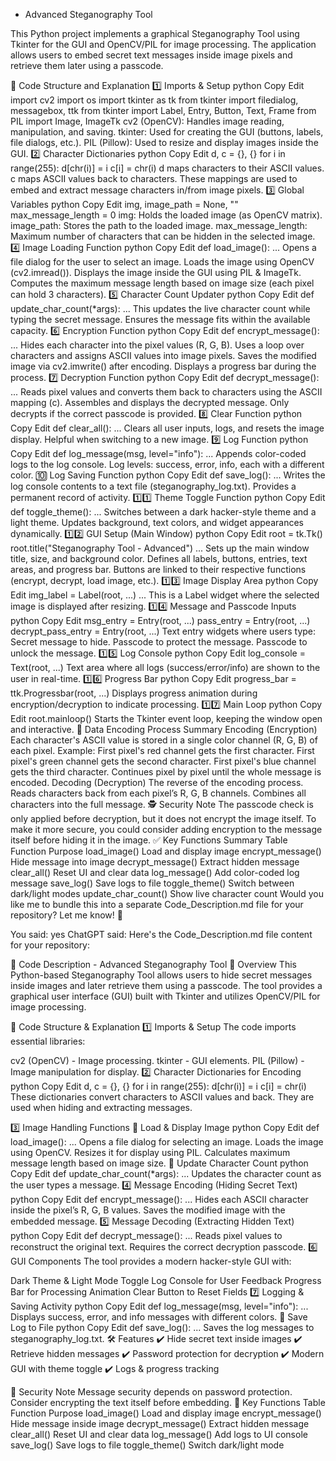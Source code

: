 - Advanced Steganography Tool

  
This Python project implements a graphical Steganography Tool using Tkinter for the GUI and OpenCV/PIL for image processing. The application allows users to embed secret text messages inside image pixels and retrieve them later using a passcode.

📑 Code Structure and Explanation
1️⃣ Imports & Setup
python
Copy
Edit
import cv2
import os
import tkinter as tk
from tkinter import filedialog, messagebox, ttk
from tkinter import Label, Entry, Button, Text, Frame
from PIL import Image, ImageTk
cv2 (OpenCV): Handles image reading, manipulation, and saving.
tkinter: Used for creating the GUI (buttons, labels, file dialogs, etc.).
PIL (Pillow): Used to resize and display images inside the GUI.
2️⃣ Character Dictionaries
python
Copy
Edit
d, c = {}, {}
for i in range(255):
    d[chr(i)] = i
    c[i] = chr(i)
d maps characters to their ASCII values.
c maps ASCII values back to characters.
These mappings are used to embed and extract message characters in/from image pixels.
3️⃣ Global Variables
python
Copy
Edit
img, image_path = None, ""
max_message_length = 0
img: Holds the loaded image (as OpenCV matrix).
image_path: Stores the path to the loaded image.
max_message_length: Maximum number of characters that can be hidden in the selected image.
4️⃣ Image Loading Function
python
Copy
Edit
def load_image():
    ...
Opens a file dialog for the user to select an image.
Loads the image using OpenCV (cv2.imread()).
Displays the image inside the GUI using PIL & ImageTk.
Computes the maximum message length based on image size (each pixel can hold 3 characters).
5️⃣ Character Count Updater
python
Copy
Edit
def update_char_count(*args):
    ...
This updates the live character count while typing the secret message.
Ensures the message fits within the available capacity.
6️⃣ Encryption Function
python
Copy
Edit
def encrypt_message():
    ...
Hides each character into the pixel values (R, G, B).
Uses a loop over characters and assigns ASCII values into image pixels.
Saves the modified image via cv2.imwrite() after encoding.
Displays a progress bar during the process.
7️⃣ Decryption Function
python
Copy
Edit
def decrypt_message():
    ...
Reads pixel values and converts them back to characters using the ASCII mapping (c).
Assembles and displays the decrypted message.
Only decrypts if the correct passcode is provided.
8️⃣ Clear Function
python
Copy
Edit
def clear_all():
    ...
Clears all user inputs, logs, and resets the image display.
Helpful when switching to a new image.
9️⃣ Log Function
python
Copy
Edit
def log_message(msg, level="info"):
    ...
Appends color-coded logs to the log console.
Log levels: success, error, info, each with a different color.
🔟 Log Saving Function
python
Copy
Edit
def save_log():
    ...
Writes the log console contents to a text file (steganography_log.txt).
Provides a permanent record of activity.
1️⃣1️⃣ Theme Toggle Function
python
Copy
Edit
def toggle_theme():
    ...
Switches between a dark hacker-style theme and a light theme.
Updates background, text colors, and widget appearances dynamically.
1️⃣2️⃣ GUI Setup (Main Window)
python
Copy
Edit
root = tk.Tk()
root.title("Steganography Tool - Advanced")
...
Sets up the main window title, size, and background color.
Defines all labels, buttons, entries, text areas, and progress bar.
Buttons are linked to their respective functions (encrypt, decrypt, load image, etc.).
1️⃣3️⃣ Image Display Area
python
Copy
Edit
img_label = Label(root, ...)
...
This is a Label widget where the selected image is displayed after resizing.
1️⃣4️⃣ Message and Passcode Inputs
python
Copy
Edit
msg_entry = Entry(root, ...)
pass_entry = Entry(root, ...)
decrypt_pass_entry = Entry(root, ...)
Text entry widgets where users type:
Secret message to hide.
Passcode to protect the message.
Passcode to unlock the message.
1️⃣5️⃣ Log Console
python
Copy
Edit
log_console = Text(root, ...)
Text area where all logs (success/error/info) are shown to the user in real-time.
1️⃣6️⃣ Progress Bar
python
Copy
Edit
progress_bar = ttk.Progressbar(root, ...)
Displays progress animation during encryption/decryption to indicate processing.
1️⃣7️⃣ Main Loop
python
Copy
Edit
root.mainloop()
Starts the Tkinter event loop, keeping the window open and interactive.
🧩 Data Encoding Process Summary
Encoding (Encryption)
Each character's ASCII value is stored in a single color channel (R, G, B) of each pixel.
Example:
First pixel's red channel gets the first character.
First pixel's green channel gets the second character.
First pixel's blue channel gets the third character.
Continues pixel by pixel until the whole message is encoded.
Decoding (Decryption)
The reverse of the encoding process.
Reads characters back from each pixel’s R, G, B channels.
Combines all characters into the full message.
🕵️ Security Note
The passcode check is only applied before decryption, but it does not encrypt the image itself.
To make it more secure, you could consider adding encryption to the message itself before hiding it in the image.
✅ Key Functions Summary Table
Function	Purpose
load_image()	Load and display image
encrypt_message()	Hide message into image
decrypt_message()	Extract hidden message
clear_all()	Reset UI and clear data
log_message()	Add color-coded log message
save_log()	Save logs to file
toggle_theme()	Switch between dark/light modes
update_char_count()	Show live character count
Would you like me to bundle this into a separate Code_Description.md file for your repository? Let me know! 🚀






You said:
yes
ChatGPT said:
Here's the Code_Description.md file content for your repository:

📄 Code Description - Advanced Steganography Tool
📌 Overview
This Python-based Steganography Tool allows users to hide secret messages inside images and later retrieve them using a passcode. The tool provides a graphical user interface (GUI) built with Tkinter and utilizes OpenCV/PIL for image processing.

📑 Code Structure & Explanation
1️⃣ Imports & Setup
The code imports essential libraries:

cv2 (OpenCV) - Image processing.
tkinter - GUI elements.
PIL (Pillow) - Image manipulation for display.
2️⃣ Character Dictionaries for Encoding
python
Copy
Edit
d, c = {}, {}
for i in range(255):
    d[chr(i)] = i
    c[i] = chr(i)
These dictionaries convert characters to ASCII values and back. They are used when hiding and extracting messages.

3️⃣ Image Handling Functions
📌 Load & Display Image
python
Copy
Edit
def load_image():
    ...
Opens a file dialog for selecting an image.
Loads the image using OpenCV.
Resizes it for display using PIL.
Calculates maximum message length based on image size.
📌 Update Character Count
python
Copy
Edit
def update_char_count(*args):
    ...
Updates the character count as the user types a message.
4️⃣ Message Encoding (Hiding Secret Text)
python
Copy
Edit
def encrypt_message():
    ...
Hides each ASCII character inside the pixel’s R, G, B values.
Saves the modified image with the embedded message.
5️⃣ Message Decoding (Extracting Hidden Text)
python
Copy
Edit
def decrypt_message():
    ...
Reads pixel values to reconstruct the original text.
Requires the correct decryption passcode.
6️⃣ GUI Components
The tool provides a modern hacker-style GUI with:

Dark Theme & Light Mode Toggle
Log Console for User Feedback
Progress Bar for Processing Animation
Clear Button to Reset Fields
7️⃣ Logging & Saving Activity
python
Copy
Edit
def log_message(msg, level="info"):
    ...
Displays success, error, and info messages with different colors.
📌 Save Log to File
python
Copy
Edit
def save_log():
    ...
Saves the log messages to steganography_log.txt.
🛠 Features
✔ Hide secret text inside images
✔ Retrieve hidden messages
✔ Password protection for decryption
✔ Modern GUI with theme toggle
✔ Logs & progress tracking

🔐 Security Note
Message security depends on password protection.
Consider encrypting the text itself before embedding.
📌 Key Functions Table
Function	Purpose
load_image()	Load and display image
encrypt_message()	Hide message inside image
decrypt_message()	Extract hidden message
clear_all()	Reset UI and clear data
log_message()	Add logs to UI console
save_log()	Save logs to file
toggle_theme()	Switch dark/light mode
